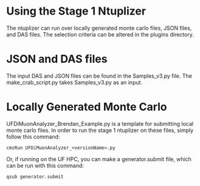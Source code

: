 Using the Stage 1 Ntuplizer
===========================

The ntuplizer can run over locally generated monte carlo files, JSON files, and DAS files.
The selection criteria can be altered in the plugins directory.

JSON and DAS files
==================

The input DAS and JSON files can be found in the Samples_v3.py file. The make_crab_script.py takes Samples_v3.py as an input.

Locally Generated Monte Carlo
=============================

UFDiMuonAnalyzer_Brendan_Example.py is a template for submitting local monte carlo files. In order to run the stage 1 ntuplizer on these files, simply follow this command:

	cmsRun UFDiMuonAnalyzer_<versionName>.py

Or, if running on the UF HPC, you can make a generator.submit file, which can be run with this command:

	qsub generator.submit


